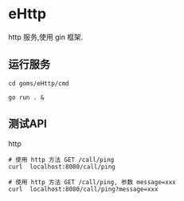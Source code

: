 # eHttp

http 服务,使用 gin 框架.

## 运行服务
```
cd goms/eHttp/cmd

go run . & 

```

## 测试API
http
```
# 使用 http 方法 GET /call/ping
curl  localhost:8080/call/ping

# 使用 http 方法 GET /call/ping, 参数 message=xxx
curl  localhost:8080/call/ping?message=xxx
```